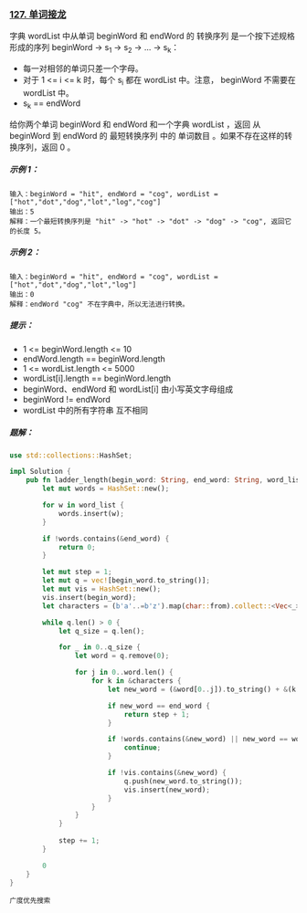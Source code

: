 ### [127. 单词接龙](https://leetcode.cn/problems/word-ladder/)

字典 wordList 中从单词 beginWord 和 endWord 的 转换序列 是一个按下述规格形成的序列 beginWord -> s<sub>1</sub> -> s<sub>2</sub> -> ... -> s<sub>k</sub>：

- 每一对相邻的单词只差一个字母。
- 对于 1 <= i <= k 时，每个 s<sub>i</sub> 都在 wordList 中。注意， beginWord 不需要在 wordList 中。
- s<sub>k</sub> == endWord

给你两个单词 beginWord 和 endWord 和一个字典 wordList ，返回 从 beginWord 到 endWord 的 最短转换序列 中的 单词数目 。如果不存在这样的转换序列，返回 0 。


##### 示例 1：
```
输入：beginWord = "hit", endWord = "cog", wordList = ["hot","dot","dog","lot","log","cog"]
输出：5
解释：一个最短转换序列是 "hit" -> "hot" -> "dot" -> "dog" -> "cog", 返回它的长度 5。
```

##### 示例 2：
```
输入：beginWord = "hit", endWord = "cog", wordList = ["hot","dot","dog","lot","log"]
输出：0
解释：endWord "cog" 不在字典中，所以无法进行转换。
```

##### 提示：
- 1 <= beginWord.length <= 10
- endWord.length == beginWord.length
- 1 <= wordList.length <= 5000
- wordList[i].length == beginWord.length
- beginWord、endWord 和 wordList[i] 由小写英文字母组成
- beginWord != endWord
- wordList 中的所有字符串 互不相同

##### 题解：
```rust
use std::collections::HashSet;

impl Solution {
    pub fn ladder_length(begin_word: String, end_word: String, word_list: Vec<String>) -> i32 {
        let mut words = HashSet::new();

        for w in word_list {
            words.insert(w);
        }

        if !words.contains(&end_word) {
            return 0;
        }

        let mut step = 1;
        let mut q = vec![begin_word.to_string()];
        let mut vis = HashSet::new();
        vis.insert(begin_word);
        let characters = (b'a'..=b'z').map(char::from).collect::<Vec<_>>();

        while q.len() > 0 {
            let q_size = q.len();

            for _ in 0..q_size {
                let word = q.remove(0);

                for j in 0..word.len() {
                    for k in &characters {
                        let new_word = (&word[0..j]).to_string() + &(k.to_string()) + &word[j+1..];

                        if new_word == end_word {
                            return step + 1;
                        }

                        if !words.contains(&new_word) || new_word == word {
                            continue;
                        }

                        if !vis.contains(&new_word) {
                            q.push(new_word.to_string());
                            vis.insert(new_word);
                        }
                    }
                }
            }
            
            step += 1;
        }

        0
    }
}
```

`广度优先搜索`
